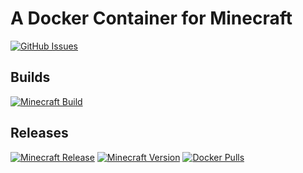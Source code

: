 # A Docker Container for Minecraft

[![GitHub Issues](https://img.shields.io/github/issues-raw/dcjulian29/docker-minecraft.svg)](https://github.com/dcjulian29/docker-minecraft/issues)

## Builds

[![Minecraft Build](https://github.com/dcjulian29/docker-minecraft/actions/workflows/docker-minecraft.yml/badge.svg)](https://github.com/dcjulian29/docker-minecraft/actions/workflows/docker-minecraft.yml)

## Releases

[![Minecraft Release](https://github.com/dcjulian29/docker-minecraft/actions/workflows/docker-minecraft.yml/badge.svg)](https://github.com/dcjulian29/docker-minecraft/actions/workflows/docker-minecraft.yml) [![Minecraft Version](https://img.shields.io/docker/v/dcjulian29/minecraft?sort=semver)](https://hub.docker.com/repository/docker/dcjulian29/minecraft) [![Docker Pulls](https://img.shields.io/docker/pulls/dcjulian29/minecraft.svg)](https://hub.docker.com/r/dcjulian29/minecraft/)
